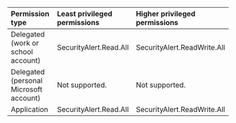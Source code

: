 |Permission type|Least privileged permissions|Higher privileged permissions|
|:---|:---|:---|
|Delegated (work or school account)|SecurityAlert.Read.All|SecurityAlert.ReadWrite.All|
|Delegated (personal Microsoft account)|Not supported.|Not supported.|
|Application|SecurityAlert.Read.All|SecurityAlert.ReadWrite.All|